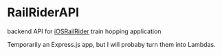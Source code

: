 # RailRiderAPI
backend API for [iOSRailRider](https://github.com/frillweeman/iOSRailrider) train hopping application

Temporarily an Express.js app, but I will probaby turn them into Lambdas.
